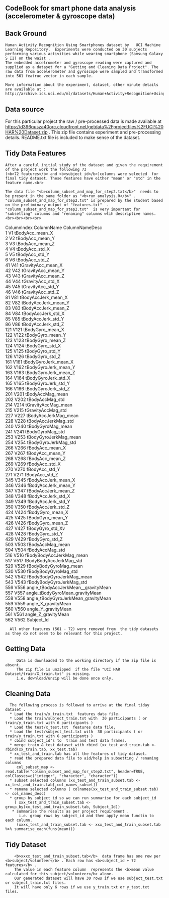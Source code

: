 
CodeBook for smart phone data analysis (accelerometer & gyroscope data) 
------------------------------------------------------------------------

Back Ground
-----------
	Human Activity Recognition Using Smartphones dataset by   UCI Machine Learning Repository.  Experiments were conducted on 30 subjects performing various activities while wearing smartphone (Samsung Galaxy S II) on the waist . 
	The embedded accelrometer and gyroscope reading were captured and supplied as a dataset for a "Getting and Cleaning Data Project". The raw data from accelerometer and gyroscope were sampled and transformed into 561 featrue vector in each sample.
	
	More information about the experiment, dataset, other minute details are available at :
	http://archive.ics.uci.edu/ml/datasets/Human+Activity+Recognition+Using+Smartphones 

Data source
-----------
   For this particular project the raw / pre-processed data is made available at 
   https://d396qusza40orc.cloudfront.net/getdata%2Fprojectfiles%2FUCI%20HAR%20Dataset.zip   . 
   This zip file contains  experiment and pre-processing details. README.txt file is included to make sense of the dataset.
   


Tidy Data Features  
-----------------
	After a careful initial study of the dataset and given the requirement of the project work the following 73 
	(<b>72 features</b> and <b>subject id</b>)columns were selected  for final tidy dataset. These features have either "mean" or "std" in the feature name.<br>
	
	The data file "<b>column_subset_and_map_for_step2.txt</b>"  needs to be present in the same folder as "<b>run_analysis.R</b>" .
	"column_subset_and_map_for_step2.txt" is prepared by the student based on the preliminary output of "features.txt"  .
	"column_subset_and_map_for_step2.txt"  is very important for "subsetting" columns and "renaming" columns wtih descriptive names.<br><br><br><br>
	
	
	
ColumnIndex     ColumnName   ColumnNameDesc<br>
1     V1                    tBodyAcc_mean_X<br>
2     V2                    tBodyAcc_mean_Y<br>
3     V3                    tBodyAcc_mean_Z<br>
4     V4                     tBodyAcc_std_X<br>
5     V5                     tBodyAcc_std_Y<br>
6     V6                     tBodyAcc_std_Z<br>
41   V41                 tGravityAcc_mean_X<br>
42   V42                 tGravityAcc_mean_Y<br>
43   V43                 tGravityAcc_mean_Z<br>
44   V44                  tGravityAcc_std_X<br>
45   V45                  tGravityAcc_std_Y<br>
46   V46                  tGravityAcc_std_Z<br>
81   V81                tBodyAccJerk_mean_X<br>
82   V82                tBodyAccJerk_mean_Y<br>
83   V83                tBodyAccJerk_mean_Z<br>
84   V84                 tBodyAccJerk_std_X<br>
85   V85                 tBodyAccJerk_std_Y<br>
86   V86                 tBodyAccJerk_std_Z<br>
121 V121                   tBodyGyro_mean_X<br>
122 V122                   tBodyGyro_mean_Y<br>
123 V123                   tBodyGyro_mean_Z<br>
124 V124                    tBodyGyro_std_X<br>
125 V125                    tBodyGyro_std_Y<br>
126 V126                    tBodyGyro_std_Z<br>
161 V161               tBodyGyroJerk_mean_X<br>
162 V162               tBodyGyroJerk_mean_Y<br>
163 V163               tBodyGyroJerk_mean_Z<br>
164 V164                tBodyGyroJerk_std_X<br>
165 V165                tBodyGyroJerk_std_Y<br>
166 V166                tBodyGyroJerk_std_Z<br>
201 V201                   tBodyAccMag_mean<br>
202 V202                    tBodyAccMag_std<br>
214 V214                tGravityAccMag_mean<br>
215 V215                 tGravityAccMag_std<br>
227 V227               tBodyAccJerkMag_mean<br>
228 V228                tBodyAccJerkMag_std<br>
240 V240                  tBodyGyroMag_mean<br>
241 V241                   tBodyGyroMag_std<br>
253 V253              tBodyGyroJerkMag_mean<br>
254 V254               tBodyGyroJerkMag_std<br>
266 V266                    fBodyAcc_mean_X<br>
267 V267                    fBodyAcc_mean_Y<br>
268 V268                    fBodyAcc_mean_Z<br>
269 V269                     fBodyAcc_std_X<br>
270 V270                     fBodyAcc_std_Y<br>
271 V271                     fBodyAcc_std_Z<br>
345 V345                fBodyAccJerk_mean_X<br>
346 V346                fBodyAccJerk_mean_Y<br>
347 V347                fBodyAccJerk_mean_Z<br>
348 V348                 fBodyAccJerk_std_X<br>
349 V349                 fBodyAccJerk_std_Y<br>
350 V350                 fBodyAccJerk_std_Z<br>
424 V424                   fBodyGyro_mean_X<br>
425 V425                   fBodyGyro_mean_Y<br>
426 V426                   fBodyGyro_mean_Z<br>
427 V427                    fBodyGyro_std_Xv<br>
428 V428                    fBodyGyro_std_Y<br>
429 V429                    fBodyGyro_std_Z<br>
503 V503                   fBodyAccMag_mean<br>
504 V504                    fBodyAccMag_std<br>
516 V516           fBodyBodyAccJerkMag_mean<br>
517 V517            fBodyBodyAccJerkMag_std<br>
529 V529              fBodyBodyGyroMag_mean<br>
530 V530               fBodyBodyGyroMag_std<br>
542 V542          fBodyBodyGyroJerkMag_mean<br>
543 V543           fBodyBodyGyroJerkMag_std<br>
556 V556 angle_tBodyAccJerkMean__gravityMean<br>
557 V557     angle_tBodyGyroMean_gravityMean<br>
558 V558 angle_tBodyGyroJerkMean_gravityMean<br>
559 V559                 angle_X_gravityMean<br>
560 V560                 angle_Y_gravityMean<br>
561 V561                 angle_Z_gravityMean<br>
562 V562			  Subject_Id<br>	

      All other features (561 - 72) were removed from  the tidy datasets as they do not seem to be relevant for this project.
	  
Getting Data 
--------------
		 Data is downloaded to the working directory if the zip file is absent.   
		 The zip file is unzipped  if the file "UCI HAR Dataset/train/X_train.txt" is missing.
		 i.e. download/unzip will be done once only.
		 
		 
Cleaning Data
--------------
      The following process is followed to arrive at the final tiday dataset .
	  * Load the train/x_train.txt  features data file.
	  * Load the train/subject_train.txt with  30 participants ( or train/y_train.txt with 6 participants )
	  * Load the test/x_test.txt  features data file.
	  * Load the test/subject_test.txt with  30 participants ( or train/y_train.txt with 6 participants )
	  * cbind subject_id's to  train and test data frames.
	  * merge train & test dataset with rbind (xx_test_and_train.tab <- rbind(xx_train.tab, xx_test.tab) 
	  * xx_test_and_train.tab has all the features of tidy dataset.
	  * read the prepared data file to aid/help in subsetting / renaming columns 
	     col_subset_map <- read.table("column_subset_and_map_for_step2.txt", header=TRUE, colClasses=c("integer", "character", "character"))
	  * subset selected columns (xx_test_and_train_subset.tab <- xx_test_and_train.tab[,col_names_subset])
	  * rename selected columns ( colnames(xx_test_and_train_subset.tab) <- col_names_desc)
	  * group by subject_id so we can run summarise for each subject_id
	    ( xxx_test_and_train_subset.tab <- group_by(xx_test_and_train_subset.tab, Subject_Id))
	   * summarise the results as per project requirement . 
	      i.e. group rows by subject_id and then apply mean functin to each column.
	     (xxxx_test_and_train_subset.tab <- xxx_test_and_train_subset.tab %>% summarise_each(funs(mean)))
		 
Tidy Dataset
-------------
		<b>xxxx_test_and_train_subset.tab</b>  data frame has one row per <b>subject/volunteer</b> . Each row has <b>subject_id + 72 features</b> . 
		The value in each feature column  represents the <b>mean value calculated for this subject/volunteer</b> alone.
		Our generated dataset will have 30 rows if we use subject_test.txt  or subject_train.txt files. 
		It will have only 6 rows if we use y_train.txt or y_test.txt files.   
		
	  

	  
	  
